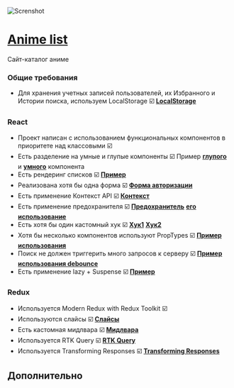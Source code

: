 ![Screnshot](https://www.zastavki.com/pictures/1680x1050/2015/Anime_Three_girls_anime_mitsudomoe_109109_16.png)

# [**Anime list**](https://dumopolis.github.io)

Сайт-каталог аниме

### Общие требования

-   Для хранения учетных записей пользователей, их Избранного и Истории поиска, используем LocalStorage ☑️ [**LocalStorage**](https://)

### React

-   Проект написан с использованием функциональных компонентов в приоритете над классовыми ☑️
-   Есть разделение на умные и глупые компоненты ☑️ Пример [**глупого**](https://) и [**умного**](https://) компонента
-   Есть рендеринг списков ☑️ [**Пример**](https://)
-   Реализована хотя бы одна форма ☑️ [**Форма авторизации**](https://)
-   Есть применение Контекст API ☑️ [**Контекст**](https://)
-   Есть применение предохранителя ☑️ [**Предохранитель**](https://) [**его использование**](https://)
-   Есть хотя бы один кастомный хук ☑️ [**Хук1**](https://) [**Хук2**](https://)
-   Хотя бы несколько компонентов используют PropTypes ☑️ [**Пример использования**](https://)
-   Поиск не должен триггерить много запросов к серверу ☑️ [**Пример использования debounce**](https://)
-   Есть применение lazy + Suspense ☑️ [**Пример**](https://)

### Redux

-   Используется Modern Redux with Redux Toolkit ☑️
-   Используются слайсы ☑️ [**Слайсы**](https://)
-   Есть кастомная мидлвара ☑️ [**Мидлвара**](https://)
-   Используется RTK Query ☑️ [**RTK Query**](https://)
-   Используется Transforming Responses ☑️ [**Transforming Responses**](https://)

## Дополнительно
